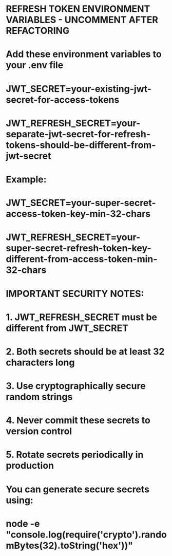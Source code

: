 # REFRESH TOKEN ENVIRONMENT VARIABLES - UNCOMMENT AFTER REFACTORING
# Add these environment variables to your .env file

# JWT_SECRET=your-existing-jwt-secret-for-access-tokens
# JWT_REFRESH_SECRET=your-separate-jwt-secret-for-refresh-tokens-should-be-different-from-jwt-secret

# Example:
# JWT_SECRET=your-super-secret-access-token-key-min-32-chars
# JWT_REFRESH_SECRET=your-super-secret-refresh-token-key-different-from-access-token-min-32-chars

# IMPORTANT SECURITY NOTES:
# 1. JWT_REFRESH_SECRET must be different from JWT_SECRET
# 2. Both secrets should be at least 32 characters long
# 3. Use cryptographically secure random strings
# 4. Never commit these secrets to version control
# 5. Rotate secrets periodically in production

# You can generate secure secrets using:
# node -e "console.log(require('crypto').randomBytes(32).toString('hex'))"

